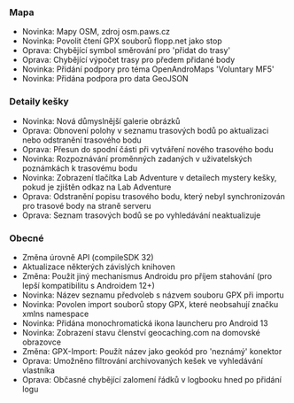 ### Mapa
- Novinka: Mapy OSM, zdroj osm.paws.cz
- Novinka: Povolit čtení GPX souborů flopp.net jako stop
- Oprava: Chybějící symbol směrování pro 'přidat do trasy'
- Oprava: Chybějící výpočet trasy pro předem přidané body
- Novinka: Přidání podpory pro téma OpenAndroMaps 'Voluntary MF5'
- Novinka: Přidána podpora pro data GeoJSON

### Detaily kešky
- Novinka: Nová důmyslnější galerie obrázků
- Oprava: Obnovení polohy v seznamu trasových bodů po aktualizaci nebo odstranění trasového bodu
- Oprava: Přesun do spodní části při vytváření nového trasového bodu
- Novinka: Rozpoznávání proměnných zadaných v uživatelských poznámkách k trasovému bodu
- Novinka: Zobrazení tlačítka Lab Adventure v detailech mystery kešky, pokud je zjištěn odkaz na Lab Adventure
- Oprava: Odstranění popisu trasového bodu, který nebyl synchronizován pro trasové body na straně serveru
- Oprava: Seznam trasových bodů se po vyhledávání neaktualizuje

### Obecné
- Změna úrovně API (compileSDK 32)
- Aktualizace některých závislých knihoven
- Změna: Použit jiný mechanismus Androidu pro příjem stahování (pro lepší kompatibilitu s Androidem 12+)
- Novinka: Název seznamu předvoleb s názvem souboru GPX při importu
- Novinka: Povolen import souborů stopy GPX, které neobsahují značku xmlns namespace
- Novinka: Přidána monochromatická ikona launcheru pro Android 13
- Novinka: Zobrazení stavu členství geocaching.com na domovské obrazovce
- Změna: GPX-Import: Použít název jako geokód pro 'neznámý' konektor
- Oprava: Umožněno filtrování archivovaných kešek ve vyhledávání vlastníka
- Oprava: Občasné chybějící zalomení řádků v logbooku hned po přidání logu
